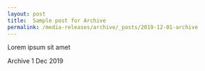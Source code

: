 ```yaml
---
layout: post
title:  Sample post for Archive
permalink: /media-releases/archive/_posts/2019-12-01-archive
---
```

Lorem ipsum sit amet

Archive 1 Dec 2019
